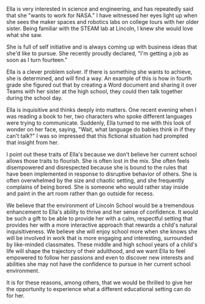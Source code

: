 Ella is very interested in science and engineering, and has repeatedly said that she "wants to work for NASA." I have witnessed her eyes light up when she sees the maker spaces and robotics labs on college tours with her older sister. Being familiar with the STEAM lab at Lincoln, I knew she would love what she saw.

She is full of self initiative and is always coming up with business ideas that she'd like to pursue. She recently proudly declared, "I'm getting a job as soon as I turn fourteen."

Ella is a clever problem solver. If there is something she wants to achieve, she is determined, and will find a way. An example of this is how in fourth grade she figured out that by creating a Word document and sharing it over Teams with her sister at the high school, they could then talk together during the school day.

Ella is inquisitive and thinks deeply into matters. One recent evening when I was reading a book to her, two characters who spoke different languages were trying to communicate. Suddenly, Ella turned to me with this look of wonder on her face, saying, "Wait, what language do babies think in if they can't talk?" I was so impressed that this fictional situation had prompted that insight from her.

I point out these traits of Ella's because we don't believe her current school allows those traits to flourish. She is often lost in the mix. She often feels disempowered and disrespected because she is bound to the rules that have been implemented in response to disruptive behavior of others. She is often overwhelmed by the size and chaotic setting, and she frequently complains of being bored. She is someone who would rather stay inside and paint in the art room rather than go outside for recess.

We believe that the environment of Lincoln School would be a tremendous enhancement to Ella's ability to thrive and her sense of confidence. It would be such a gift to be able to provide her with a calm, respectful setting that provides her with a more interactive approach that rewards a child's natural inquisitiveness. We believe she will enjoy school more when she knows she will be involved in work that is more engaging and interesting, surrounded by like-minded classmates. These middle and high school years of a child's life will shape the trajectory of their adulthood, and we want Ella to feel empowered to follow her passions and even to discover new interests and abilities she may not have the confidence to pursue in her current school environment.

It is for these reasons, among others, that we would be thrilled to give her the opportunity to experience what a different educational setting can do for her.
